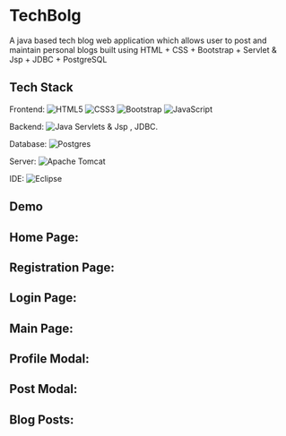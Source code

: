 # TechBolg
A java based tech blog web application which allows user to post and maintain personal blogs built using HTML + CSS + Bootstrap + Servlet & Jsp + JDBC + PostgreSQL

## Tech Stack

Frontend: ![HTML5](https://img.shields.io/badge/html5-%23E34F26.svg?style=for-the-badge&logo=html5&logoColor=white)  ![CSS3](https://img.shields.io/badge/css3-%231572B6.svg?style=for-the-badge&logo=css3&logoColor=white)  ![Bootstrap](https://img.shields.io/badge/bootstrap-%23563D7C.svg?style=for-the-badge&logo=bootstrap&logoColor=white) ![JavaScript](https://img.shields.io/badge/javascript-%23323330.svg?style=for-the-badge&logo=javascript&logoColor=%23F7DF1E)

Backend: ![Java](https://img.shields.io/badge/java-%23ED8B00.svg?style=for-the-badge&logo=java&logoColor=white) Servlets & Jsp , JDBC.

Database: ![Postgres](https://img.shields.io/badge/postgres-%23316192.svg?style=for-the-badge&logo=postgresql&logoColor=white)

Server: ![Apache Tomcat](https://img.shields.io/badge/apache%20tomcat-%23F8DC75.svg?style=for-the-badge&logo=apache-tomcat&logoColor=black)

IDE: ![Eclipse](https://img.shields.io/badge/Eclipse-FE7A16.svg?style=for-the-badge&logo=Eclipse&logoColor=white)


## Demo
## Home Page:
## Registration Page:
## Login Page:
## Main Page:
## Profile Modal:
## Post Modal:
## Blog Posts:
